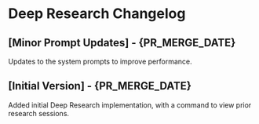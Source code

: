 # Deep Research Changelog

## [Minor Prompt Updates] - {PR_MERGE_DATE}

Updates to the system prompts to improve performance.

## [Initial Version] - {PR_MERGE_DATE}

Added initial Deep Research implementation, with a command to view prior research sessions.